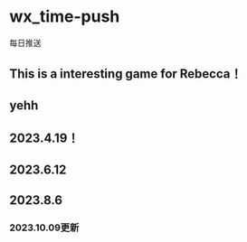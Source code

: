 # wx_time-push
每日推送

## This is a interesting game for Rebecca！
yehh
-----
2023.4.19！
----------
2023.6.12 
---------
2023.8.6
---------
### 2023.10.09更新
